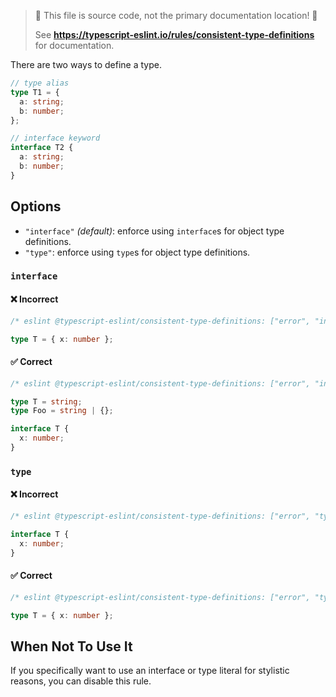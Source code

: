 > 🛑 This file is source code, not the primary documentation location! 🛑
>
> See **https://typescript-eslint.io/rules/consistent-type-definitions** for documentation.

There are two ways to define a type.

```ts
// type alias
type T1 = {
  a: string;
  b: number;
};

// interface keyword
interface T2 {
  a: string;
  b: number;
}
```

## Options

- `"interface"` _(default)_: enforce using `interface`s for object type definitions.
- `"type"`: enforce using `type`s for object type definitions.

### `interface`

<!--tabs-->

#### ❌ Incorrect

```ts
/* eslint @typescript-eslint/consistent-type-definitions: ["error", "interface"] */

type T = { x: number };
```

#### ✅ Correct

```ts
/* eslint @typescript-eslint/consistent-type-definitions: ["error", "interface"] */

type T = string;
type Foo = string | {};

interface T {
  x: number;
}
```

### `type`

<!--tabs-->

#### ❌ Incorrect

```ts
/* eslint @typescript-eslint/consistent-type-definitions: ["error", "type"] */

interface T {
  x: number;
}
```

#### ✅ Correct

```ts
/* eslint @typescript-eslint/consistent-type-definitions: ["error", "type"] */

type T = { x: number };
```

## When Not To Use It

If you specifically want to use an interface or type literal for stylistic reasons, you can disable this rule.
